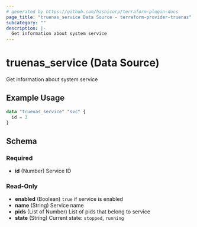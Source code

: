 ```yaml
---
# generated by https://github.com/hashicorp/terraform-plugin-docs
page_title: "truenas_service Data Source - terraform-provider-truenas"
subcategory: ""
description: |-
  Get information about system service
---
```


# truenas_service (Data Source)

Get information about system service

## Example Usage

```terraform
data "truenas_service" "svc" {
  id = 3
}
```

<!-- schema generated by tfplugindocs -->
## Schema

### Required

- **id** (Number) Service ID

### Read-Only

- **enabled** (Boolean) `true` if service is enabled
- **name** (String) Service name
- **pids** (List of Number) List of pids that belong to service
- **state** (String) Current state: `stopped`, `running`


